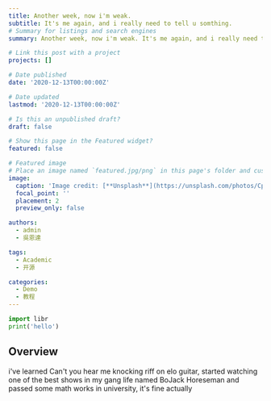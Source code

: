 ```yaml
---
title: Another week, now i'm weak.
subtitle: It's me again, and i really need to tell u somthing.
# Summary for listings and search engines
summary: Another week, now i'm weak. It's me again, and i really need to tell u somthing.

# Link this post with a project
projects: []

# Date published
date: '2020-12-13T00:00:00Z'

# Date updated
lastmod: '2020-12-13T00:00:00Z'

# Is this an unpublished draft?
draft: false

# Show this page in the Featured widget?
featured: false

# Featured image
# Place an image named `featured.jpg/png` in this page's folder and customize its options here.
image:
  caption: 'Image credit: [**Unsplash**](https://unsplash.com/photos/CpkOjOcXdUY)'
  focal_point: ''
  placement: 2
  preview_only: false

authors:
  - admin
  - 吳恩達

tags:
  - Academic
  - 开源

categories:
  - Demo
  - 教程
---
```


```python
import libr
print('hello')
```

## Overview

i've learned Can't you hear me knocking riff on elo guitar, started watching one of the best shows in my gang life named BoJack Horeseman and passed some math works in university, it's fine actually
